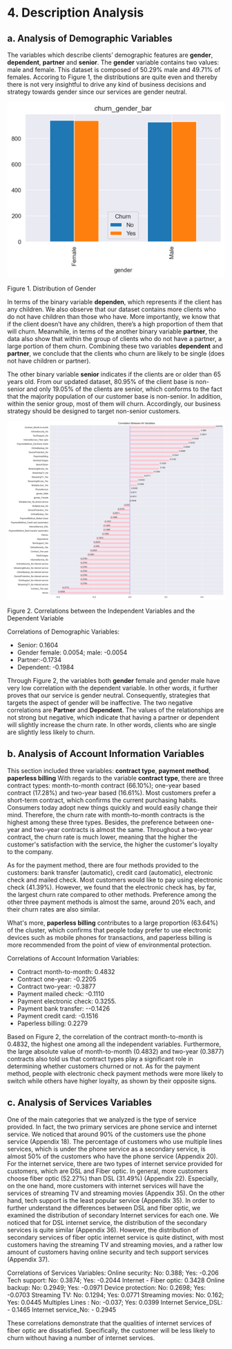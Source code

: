 # 4. Description Analysis
## a. Analysis of Demographic Variables 
The variables which describe clients’ demographic features are **gender**, **dependent**, **partner** and **senior**. The **gender** variable contains two values: male and female. This dataset is composed of 50.29%  male and 49.71% of females. Accoring to Figure 1, the distributions are quite even and thereby there is not very insightful to drive any kind of business decisions and strategy towards gender since our services are gender neutral. 

![alt text](https://github.com/tzyiyuet/telecom_customer_churn/blob/master/churn_gender_bar.png)

Figure 1. Distribution of Gender

In terms of the binary variable **dependen**, which represents if the client has any children. We also observe that our dataset contains more clients who do not have children than those who have. More importantly, we know that if the client doesn’t have any children, there’s a high proportion of them that will churn. Meanwhile, in terms of the another binary variable **partner**, the data also show that within the group of clients who do not have a partner, a large portion of them churn. Combining these two variables **dependent** and **partner**, we conclude that the clients who churn are likely to be single (does not have children or partner). 

The other binary variable **senior** indicates if the clients are or older than 65 years old. From our updated dataset, 80.95% of the client base is non-senior and only 19.05% of the clients are senior, which conforms to the fact that the majority population of our customer base is non-senior. In addition, within the senior group, most of them will churn. Accordingly, our business strategy should be designed to target non-senior customers. 

![alt text](https://github.com/tzyiyuet/telecom_customer_churn/blob/master/correlation.png)

Figure 2. Correlations between the Independent Variables and the Dependent Variable

Correlations of Demographic Variables:
* Senior: 0.1604
* Gender female: 0.0054; male: -0.0054
* Partner:-0.1734
* Dependent: -0.1984

Through Figure 2, the variables both **gender** female and gender male have very low correlation with the dependent variable. In other words, it further proves that our service is gender neutral. Consequently, strategies that targets the aspect of gender will be inaffective. The two negative correlations are **Partner** and **Dependent**. The values of the relationships are not strong but negative, which indicate that having a partner or dependent will slightly increase the churn rate. In other words, clients who are single are slightly less likely to churn.

## b. Analysis of Account Information Variables
This section included three variables: **contract type**, **payment method**, **paperless billing** With regards to the variable **contract type**, there are three contract types: month-to-month contract (66.10%); one-year based contract (17.28%) and two-year based (16.61%). Most customers prefer a short-term contract, which confirms the current purchasing habits. Consumers today adopt new things quickly and would easily change their mind. Therefore, the churn rate with month-to-month contracts is the highest among these three types. Besides, the preference between one-year and two-year contracts is almost the same. Throughout a two-year contract, the churn rate is much lower, meaning that the higher the customer's satisfaction with the service, the higher the customer's loyalty to the company.

As for the payment method, there are four methods provided to the customers: bank transfer (automatic), credit card (automatic), electronic check and mailed check. Most customers would like to pay using electronic check (41.39%). However, we found that the electronic check has, by far, the largest churn rate compared to other methods. Preference among the other three payment methods is almost the same, around 20% each, and their churn rates are also similar. 

What's more, **paperless billing** contributes to a large proportion (63.64%) of the cluster, which confirms that people today prefer to use electronic devices such as mobile phones for transactions, and paperless billing is more recommended from the point of view of environmental protection. 

Correlations of Account Information Variables:
* Contract month-to-month: 0.4832
* Contract one-year: -0.2205
* Contract two-year: -0.3877
* Payment mailed check: -0.1110
* Payment electronic check: 0.3255.
* Payment bank transfer: --0.1426
* Payment credit card: -0.1516
* Paperless billing: 0.2279

Based on Figure 2, the correlation of the contract month-to-month is 0.4832, the highest one among all the independent variables. Furthermore, the large absolute value of month-to-month (0.4832) and two-year (0.3877) contracts also told us that contract types play a significant role in determining whether customers churned or not. As for the payment method, people with electronic check payment methods were more likely to switch while others have higher loyalty, as shown by their opposite signs.

## c. Analysis of Services Variables
One of the main categories that we analyzed is the type of service provided. In fact, the two primary services are phone service and internet service. We noticed that around 90% of the customers use the phone service (Appendix 18).  The percentage of customers who use multiple lines services, which is under the phone service as a secondary service, is almost 50% of the customers who have the phone service (Appendix 20). For the internet service, there are two types of internet service provided for customers, which are DSL and Fiber optic. In general, more customers choose fiber optic (52.27%) than DSL (31.49%) (Appendix 22). Especially, on the one hand, more customers with internet services will have the services of streaming TV and streaming movies (Appendix 35). On the other hand, tech support is the least popular service (Appendix 35). In order to further understand the differences between DSL and fiber optic, we examined the distribution of secondary Internet services for each one. We noticed that for DSL internet service, the distribution of the secondary services is quite similar (Appendix 36). However, the distribution of secondary services of fiber optic internet service is quite distinct, with most customers having the streaming TV and streaming movies, and a rather low amount of customers having online security and tech support services (Appendix 37). 

Correlations of Services Variables:
Online security: No: 0.388; Yes: -0.206
Tech support: No: 0.3874; Yes: -0.2044
Internet - Fiber optic: 0.3428
Online backup: No: 0.2949; Yes: -0.0971
Device protection: No: 0.2698; Yes: -0.0703
Streaming TV: No: 0.1294; Yes: 0.0771
Streaming movies: No: 0.162; Yes: 0.0445
Multiples Lines : No: -0.037; Yes: 0.0399
Internet Service_DSL: - 0.1465
Internet service_No: - 0.2945

These correlations demonstrate that the qualities of internet services of fiber optic are dissatisfied. Specifically, the customer will be less likely to churn without having a number of internet services.
